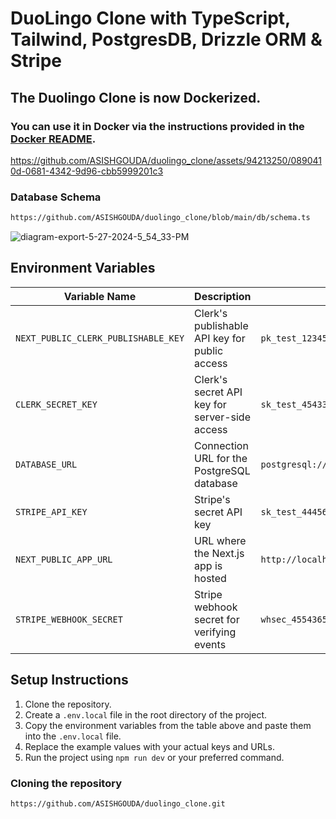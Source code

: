 # DuoLingo Clone with TypeScript, Tailwind, PostgresDB, Drizzle ORM & Stripe

## The Duolingo Clone is now Dockerized.
### You can use it in Docker via the instructions provided in the [Docker README](Docker-Readme.md).


https://github.com/ASISHGOUDA/duolingo_clone/assets/94213250/0890410d-0681-4342-9d96-cbb5999201c3
### Database Schema

```bash
https://github.com/ASISHGOUDA/duolingo_clone/blob/main/db/schema.ts
```
![diagram-export-5-27-2024-5_54_33-PM](https://github.com/ASISHGOUDA/duolingo_clone/assets/94213250/a410c373-ef76-4c2e-88ee-3f17fd67119c)


## Environment Variables

| Variable Name                  | Description                                      | Example Value                                                                                     |
|--------------------------------|--------------------------------------------------|---------------------------------------------------------------------------------------------------|
| `NEXT_PUBLIC_CLERK_PUBLISHABLE_KEY` | Clerk's publishable API key for public access   | `pk_test_1234567`                                   |
| `CLERK_SECRET_KEY`             | Clerk's secret API key for server-side access    | `sk_test_45433454651`                                              |
| `DATABASE_URL`                 | Connection URL for the PostgreSQL database       | `postgresql://Duolingo_owner:54654546352654165465` |
| `STRIPE_API_KEY`               | Stripe's secret API key                          | `sk_test_444564645654685`       |
| `NEXT_PUBLIC_APP_URL`          | URL where the Next.js app is hosted              | `http://localhost:3000`                                                                            |
| `STRIPE_WEBHOOK_SECRET`        | Stripe webhook secret for verifying events       | `whsec_455436565`                          |

## Setup Instructions

1. Clone the repository.
2. Create a `.env.local` file in the root directory of the project.
3. Copy the environment variables from the table above and paste them into the `.env.local` file.
4. Replace the example values with your actual keys and URLs.
5. Run the project using `npm run dev` or your preferred command.

### Cloning the repository

```bash
https://github.com/ASISHGOUDA/duolingo_clone.git
```

